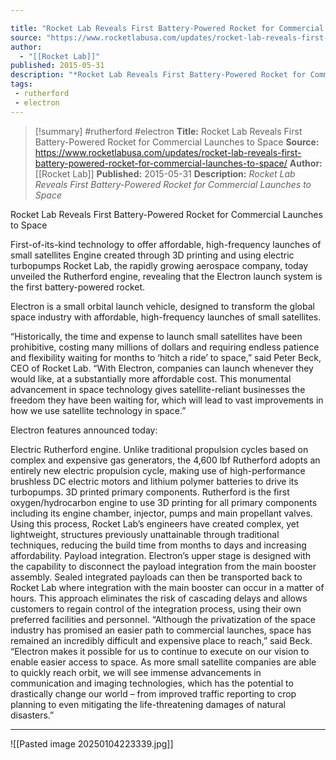 ```yaml
---

title: "Rocket Lab Reveals First Battery-Powered Rocket for Commercial Launches to Space "
source: "https://www.rocketlabusa.com/updates/rocket-lab-reveals-first-battery-powered-rocket-for-commercial-launches-to-space/"
author:
  - "[[Rocket Lab]]"
published: 2015-05-31
description: "*Rocket Lab Reveals First Battery-Powered Rocket for Commercial Launches to Space*"
tags:
 - rutherford
 - electron
---
```

>[!summary]
#rutherford #electron
**Title:** Rocket Lab Reveals First Battery-Powered Rocket for Commercial Launches to Space 
**Source:** https://www.rocketlabusa.com/updates/rocket-lab-reveals-first-battery-powered-rocket-for-commercial-launches-to-space/
**Author:** [[Rocket Lab]]
**Published:** 2015-05-31
**Description:** *Rocket Lab Reveals First Battery-Powered Rocket for Commercial Launches to Space*

Rocket Lab Reveals First Battery-Powered Rocket for Commercial Launches to Space

First-of-its-kind technology to offer affordable, high-frequency launches of small satellites
Engine created through 3D printing and using electric turbopumps
Rocket Lab, the rapidly growing aerospace company, today unveiled the Rutherford engine, revealing that the Electron launch system is the first battery-powered rocket.

Electron is a small orbital launch vehicle, designed to transform the global space industry with affordable, high-frequency launches of small satellites.

“Historically, the time and expense to launch small satellites have been prohibitive, costing many millions of dollars and requiring endless patience and flexibility waiting for months to ‘hitch a ride’ to space,” said Peter Beck, CEO of Rocket Lab. “With Electron, companies can launch whenever they would like, at a substantially more affordable cost. This monumental advancement in space technology gives satellite-reliant businesses the freedom they have been waiting for, which will lead to vast improvements in how we use satellite technology in space.”

Electron features announced today:

Electric Rutherford engine. Unlike traditional propulsion cycles based on complex and expensive gas generators, the 4,600 lbf Rutherford adopts an entirely new electric propulsion cycle, making use of high-performance brushless DC electric motors and lithium polymer batteries to drive its turbopumps.
3D printed primary components. Rutherford is the first oxygen/hydrocarbon engine to use 3D printing for all primary components including its engine chamber, injector, pumps and main propellant valves. Using this process, Rocket Lab’s engineers have created complex, yet lightweight, structures previously unattainable through traditional techniques, reducing the build time from months to days and increasing affordability.
Payload integration. Electron’s upper stage is designed with the capability to disconnect the payload integration from the main booster assembly. Sealed integrated payloads can then be transported back to Rocket Lab where integration with the main booster can occur in a matter of hours. This approach eliminates the risk of cascading delays and allows customers to regain control of the integration process, using their own preferred facilities and personnel.
“Although the privatization of the space industry has promised an easier path to commercial launches, space has remained an incredibly difficult and expensive place to reach,” said Beck. “Electron makes it possible for us to continue to execute on our vision to enable easier access to space. As more small satellite companies are able to quickly reach orbit, we will see immense advancements in communication and imaging technologies, which has the potential to drastically change our world – from improved traffic reporting to crop planning to even mitigating the life-threatening damages of natural disasters.”

---

![[Pasted image 20250104223339.jpg]]